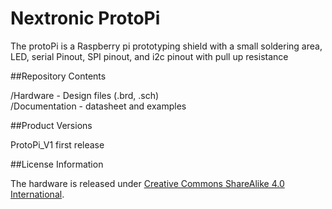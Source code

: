 # Nextronic ProtoPi
  

The protoPi is a Raspberry pi prototyping shield with a small soldering area, LED, serial Pinout, SPI pinout, and i2c pinout with pull up resistance


##Repository Contents

/Hardware - Design files (.brd, .sch)  
/Documentation - datasheet and examples

##Product Versions

ProtoPi_V1 first release

##License Information

The hardware is released under [Creative Commons ShareAlike 4.0 International](https://creativecommons.org/licenses/by-sa/4.0/).

